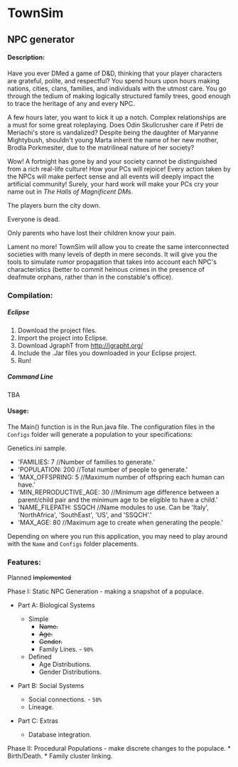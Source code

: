 # TownSim
## NPC generator

#### Description:
Have you ever DMed a game of D&D, thinking that your player characters are grateful,
polite, and respectful? You spend hours upon hours making nations, cities, clans, 
families, and individuals with the utmost care. You go through the tedium of making
logically structured family trees, good enough to trace the heritage of any and every
NPC.

A few hours later, you want to kick it up a notch. Complex relationships are a must
for some great roleplaying. Does Odin Skullcrusher care if Petri de Meriachi's store is
vandalized? Despite being the daughter of Maryanne Mightybush, shouldn't young Marta
inherit the name of her new mother, Brodla Porkmesiter, due to the matrilineal nature
of her society?

Wow! A fortnight has gone by and your society cannot be distinguished from a rich
real-life culture! How your PCs will rejoice! Every action taken by the NPCs will make
perfect sense and all events will deeply impact the artificial community! Surely, your
hard work will make your PCs cry your name out in *The Halls of Magnificent DMs*.


The players burn the city down. 

Everyone is dead.

Only parents who have lost their children know your pain.

	
	
Lament no more! TownSim will allow you to create the same interconnected societies
with many levels of depth in mere seconds. It will give you the tools to simulate rumor
propagation that takes into account each NPC's characteristics (better to commit heinous
crimes in the presence of deafmute orphans, rather than in the constable's office).


### Compilation:
##### Eclipse
1. Download the project files.
2. Import the project into Eclipse.
3. Download JgraphT from http://jgrapht.org/
4. Include the .Jar files you downloaded in your Eclipse project.
5. Run!

##### Command Line
TBA

#### Usage:
The Main() function is in the Run.java file.
The configuration files in the `Configs` folder will generate a population to your specifications:

Genetics.ini sample. 
* 'FAMILIES: 7					//Number of families to generate.'
* 'POPULATION: 200				//Total number of people to generate.'
* 'MAX_OFFSPRING: 5				//Maximum number of offspring each human can have.'
* 'MIN_REPRODUCTIVE_AGE: 30		//Minimum age difference between a parent/child pair and the minimum age to be eligible to have a child.'
* 'NAME_FILEPATH: SSQCH			//Name modules to use. Can be 'Italy', 'NorthAfrica', 'SouthEast', 'US', and 'SSQCH'.'
* 'MAX_AGE: 80					//Maximum age to create when generating the people.'



Depending on where you run this application, you may need to play around with the `Name` and `Configs` folder
placements. 

### Features:
Planned
~~Implemented~~

Phase I: Static NPC Generation - making a snapshot of a populace.

* Part A: Biological Systems
  	* Simple 
    	* ~~Name.~~
    	* ~~Age.~~
    	* ~~Gender.~~
    	* Family Lines. - `90%`
  	* Defined
    	* Age Distributions.
    	* Gender Distributions.
      
* Part B: Social Systems
	* Social connections. - `50%`
	* Lineage.
* Part C: Extras
	* Database integration.
	
Phase II: Procedural Populations - make discrete changes to the populace.
	* Birth/Death.
	* Family cluster linking.
	